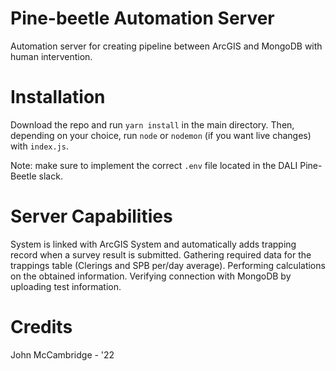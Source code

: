 # Pine-beetle Automation Server

Automation server for creating pipeline between ArcGIS and MongoDB with human intervention.

# Installation

Download the repo and run `yarn install` in the main directory.
Then, depending on your choice, run `node` or `nodemon` (if you want live changes) with `index.js`.

Note: make sure to implement the correct `.env` file located in the DALI Pine-Beetle slack.

# Server Capabilities

System is linked with ArcGIS System and automatically adds trapping record when a survey result is submitted.
Gathering required data for the trappings table (Clerings and SPB per/day average).
Performing calculations on the obtained information.
Verifying connection with MongoDB by uploading test information.

# Credits

John McCambridge - '22
